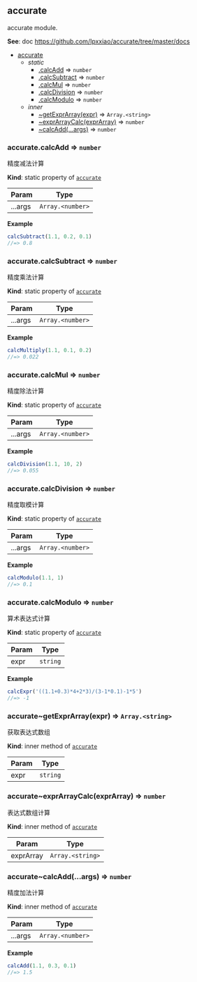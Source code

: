 <a name="module_accurate"></a>

## accurate
<p>accurate module.</p>

**See**: doc https://github.com/Ipxxiao/accurate/tree/master/docs  

* [accurate](#module_accurate)
    * _static_
        * [.calcAdd](#module_accurate.calcAdd) ⇒ <code>number</code>
        * [.calcSubtract](#module_accurate.calcSubtract) ⇒ <code>number</code>
        * [.calcMul](#module_accurate.calcMul) ⇒ <code>number</code>
        * [.calcDivision](#module_accurate.calcDivision) ⇒ <code>number</code>
        * [.calcModulo](#module_accurate.calcModulo) ⇒ <code>number</code>
    * _inner_
        * [~getExprArray(expr)](#module_accurate..getExprArray) ⇒ <code>Array.&lt;string&gt;</code>
        * [~exprArrayCalc(exprArray)](#module_accurate..exprArrayCalc) ⇒ <code>number</code>
        * [~calcAdd(...args)](#module_accurate..calcAdd) ⇒ <code>number</code>

<a name="module_accurate.calcAdd"></a>

### accurate.calcAdd ⇒ <code>number</code>
<p>精度减法计算</p>

**Kind**: static property of [<code>accurate</code>](#module_accurate)  

| Param | Type |
| --- | --- |
| ...args | <code>Array.&lt;number&gt;</code> | 

**Example**  
```js
calcSubtract(1.1, 0.2, 0.1)
//=> 0.8
```
<a name="module_accurate.calcSubtract"></a>

### accurate.calcSubtract ⇒ <code>number</code>
<p>精度乘法计算</p>

**Kind**: static property of [<code>accurate</code>](#module_accurate)  

| Param | Type |
| --- | --- |
| ...args | <code>Array.&lt;number&gt;</code> | 

**Example**  
```js
calcMultiply(1.1, 0.1, 0.2)
//=> 0.022
```
<a name="module_accurate.calcMul"></a>

### accurate.calcMul ⇒ <code>number</code>
<p>精度除法计算</p>

**Kind**: static property of [<code>accurate</code>](#module_accurate)  

| Param | Type |
| --- | --- |
| ...args | <code>Array.&lt;number&gt;</code> | 

**Example**  
```js
calcDivision(1.1, 10, 2)
//=> 0.055
```
<a name="module_accurate.calcDivision"></a>

### accurate.calcDivision ⇒ <code>number</code>
<p>精度取模计算</p>

**Kind**: static property of [<code>accurate</code>](#module_accurate)  

| Param | Type |
| --- | --- |
| ...args | <code>Array.&lt;number&gt;</code> | 

**Example**  
```js
calcModulo(1.1, 1)
//=> 0.1
```
<a name="module_accurate.calcModulo"></a>

### accurate.calcModulo ⇒ <code>number</code>
<p>算术表达式计算</p>

**Kind**: static property of [<code>accurate</code>](#module_accurate)  

| Param | Type |
| --- | --- |
| expr | <code>string</code> | 

**Example**  
```js
calcExpr('((1.1+0.3)*4+2*3)/(3-1*0.1)-1*5')
//=> -1
```
<a name="module_accurate..getExprArray"></a>

### accurate~getExprArray(expr) ⇒ <code>Array.&lt;string&gt;</code>
<p>获取表达式数组</p>

**Kind**: inner method of [<code>accurate</code>](#module_accurate)  

| Param | Type |
| --- | --- |
| expr | <code>string</code> | 

<a name="module_accurate..exprArrayCalc"></a>

### accurate~exprArrayCalc(exprArray) ⇒ <code>number</code>
<p>表达式数组计算</p>

**Kind**: inner method of [<code>accurate</code>](#module_accurate)  

| Param | Type |
| --- | --- |
| exprArray | <code>Array.&lt;string&gt;</code> | 

<a name="module_accurate..calcAdd"></a>

### accurate~calcAdd(...args) ⇒ <code>number</code>
<p>精度加法计算</p>

**Kind**: inner method of [<code>accurate</code>](#module_accurate)  

| Param | Type |
| --- | --- |
| ...args | <code>Array.&lt;number&gt;</code> | 

**Example**  
```js
calcAdd(1.1, 0.3, 0.1)
//=> 1.5
```
